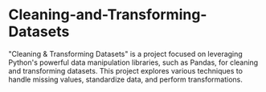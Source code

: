 # Cleaning-and-Transforming-Datasets
"Cleaning &amp; Transforming Datasets" is a project focused on leveraging Python's powerful data manipulation libraries, such as Pandas, for cleaning and transforming datasets. This project explores various techniques to handle missing values, standardize data, and perform transformations.
